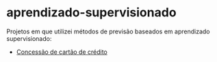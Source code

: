 # aprendizado-supervisionado
Projetos em que utilizei métodos de previsão baseados em aprendizado supervisionado:

- <a href="[https://medium.com/camilawaltric](https://github.com/cwaltrick/aprendizado-supervisionado/blob/main/concessao_cartao_credito.ipynb)https://github.com/cwaltrick/aprendizado-supervisionado/blob/main/concessao_cartao_credito.ipynb">Concessão de cartão de crédito</a>

